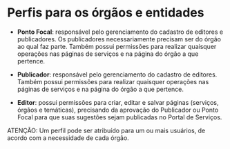 # Perfis para os órgãos e entidades

* **Ponto Focal**: responsável pelo gerenciamento do cadastro de editores e publicadores. Os publicadores necessariamente precisam ser do órgão ao qual faz parte. Também possui permissões para realizar quaisquer operações nas páginas de serviços e na página do órgão a que pertence.

* **Publicador**: responsável pelo gerenciamento do cadastro de editores. Também possui permissões para realizar quaisquer operações nas páginas de serviços e na página do órgão a que pertence.

* **Editor**: possui permissões para criar, editar e salvar páginas (serviços, órgãos e temáticas), precisando da aprovação do Publicador ou Ponto Focal para que suas sugestões sejam publicadas no Portal de Serviços.

ATENÇÃO: Um perfil pode ser atribuído para um ou mais usuários, de acordo com a necessidade de cada órgão.